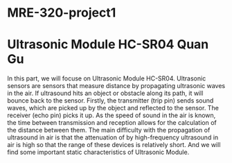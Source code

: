 # MRE-320-project1

# Ultrasonic Module HC-SR04 Quan Gu
In this part, we will focuse on Ultrasonic Module HC-SR04. Ultrasonic sensors are sensors that measure distance by propagating ultrasonic waves in the air. If ultrasound hits an object or obstacle along its path, it will bounce back to the sensor. Firstly, the transmitter (trip pin) sends sound waves, which are picked up by the object and reflected to the sensor. The receiver (echo pin) picks it up. As the speed of sound in the air is known, the time between transmission and reception allows for the calculation of the distance between them. The main difficulty with the propagation of ultrasound in air is that the attenuation of by high-frequency ultrasound in air is high so that the range of these devices is relatively short.​ And we will find some important static characteristics of Ultrasonic Module.​
